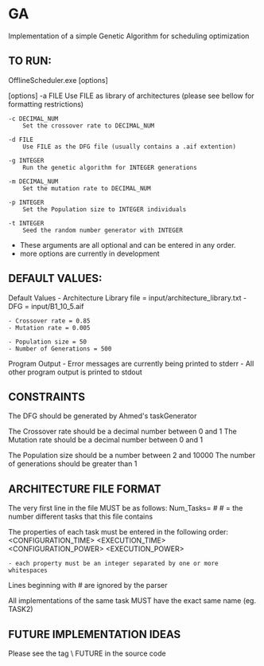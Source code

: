 GA
================================================================================
Implementation of a simple Genetic Algorithm for scheduling optimization



TO RUN:
--------------------------------------------------------------------------------
OfflineScheduler.exe [options]

[options]
    -a FILE
        Use FILE as library of architectures (please see bellow for formatting 
            restrictions)

    -c DECIMAL_NUM
        Set the crossover rate to DECIMAL_NUM
        
    -d FILE
        Use FILE as the DFG file (usually contains a .aif extention)

    -g INTEGER
        Run the genetic algorithm for INTEGER generations

    -m DECIMAL_NUM
        Set the mutation rate to DECIMAL_NUM

    -p INTEGER
        Set the Population size to INTEGER individuals

    -t INTEGER
        Seed the random number generator with INTEGER


- These arguments are all optional and can be entered in any order.
- more options are currently in development


DEFAULT VALUES:
--------------------------------------------------------------------------------
Default Values
    - Architecture Library file = input/architecture_library.txt
    - DFG = input/B1_10_5.aif

    - Crossover rate = 0.85
    - Mutation rate = 0.005

    - Population size = 50
    - Number of Generations = 500


Program Output
    - Error messages are currently being printed to stderr
    - All other program output is printed to stdout


CONSTRAINTS
--------------------------------------------------------------------------------
The DFG should be generated by Ahmed's taskGenerator
  
The Crossover rate should be a decimal number between 0 and 1
The Mutation rate should be a decimal number between 0 and 1

The Population size should be a number between 2 and 10000
The number of generations should be greater than 1


ARCHITECTURE FILE FORMAT
--------------------------------------------------------------------------------
The very first line in the file MUST be as follows:
    Num_Tasks= #
        # = the number different tasks that this file contains  

The properties of each task must be entered in the following order:  
    <NAME> <COLUMNS> <ROWS> <CONFIGURATION_TIME> <EXECUTION_TIME> <CONFIGURATION_POWER> <EXECUTION_POWER>

    - each property must be an integer separated by one or more whitespaces

Lines beginning with # are ignored by the parser  

All implementations of the same task MUST have the exact same name (eg. TASK2)


FUTURE IMPLEMENTATION IDEAS
--------------------------------------------------------------------------------
Please see the tag \\ FUTURE in the source code
